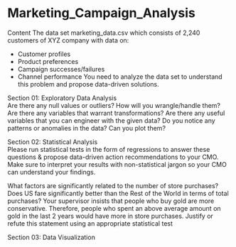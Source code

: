# Marketing_Campaign_Analysis
Content
The data set marketing_data.csv which consists of 2,240 customers of XYZ company with data on:
 - Customer profiles
 - Product preferences
 - Campaign successes/failures
 - Channel performance
 You need to analyze the data set to understand this problem and propose data-driven solutions.

Section 01: Exploratory Data Analysis<br>
Are there any null values or outliers? How will you wrangle/handle them?
Are there any variables that warrant transformations?
Are there any useful variables that you can engineer with the given data?
Do you notice any patterns or anomalies in the data? Can you plot them?

Section 02: Statistical Analysis<br>
Please run statistical tests in the form of regressions to answer these questions & propose data-driven action recommendations to your CMO. Make sure to interpret your results with non-statistical jargon so your CMO can understand your findings.

What factors are significantly related to the number of store purchases?
Does US fare significantly better than the Rest of the World in terms of total purchases?
Your supervisor insists that people who buy gold are more conservative. Therefore, people who spent an above average amount on gold in the last 2 years would have more in store purchases. Justify or refute this statement using an appropriate statistical test

Section 03: Data Visualization
